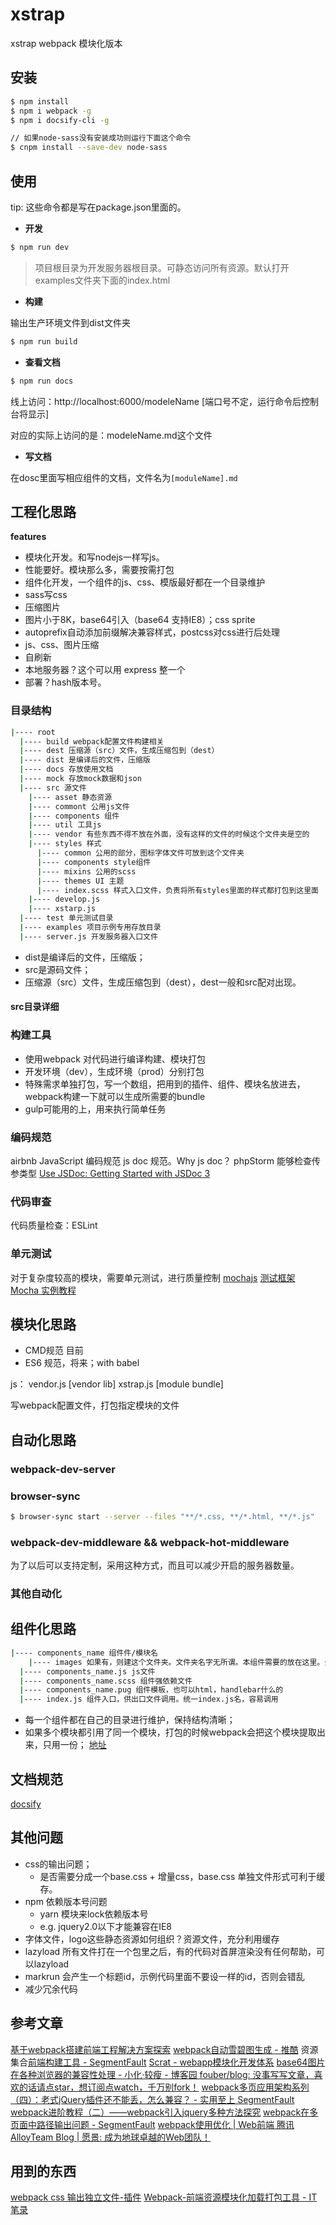 # xstrap
xstrap webpack 模块化版本

## 安装
```bash
$ npm install 
$ npm i webpack -g
$ npm i docsify-cli -g

// 如果node-sass没有安装成功则运行下面这个命令
$ cnpm install --save-dev node-sass
```

## 使用
tip: 这些命令都是写在package.json里面的。

- **开发**
```bash
$ npm run dev
```
> 项目根目录为开发服务器根目录。可静态访问所有资源。默认打开examples文件夹下面的index.html

- **构建**

输出生产环境文件到dist文件夹
```bash
$ npm run build
```

- **查看文档**
```bash
$ npm run docs
```
线上访问：http://localhost:6000/modeleName [端口号不定，运行命令后控制台将显示]

对应的实际上访问的是：modeleName.md这个文件

- **写文档**

在dosc里面写相应组件的文档，文件名为<code>[moduleName].md</code>

## 工程化思路
**features**
- 模块化开发。和写nodejs一样写js。
- 性能要好。模块那么多，需要按需打包
- 组件化开发，一个组件的js、css、模版最好都在一个目录维护
- sass写css
- 压缩图片
- 图片小于8K，base64引入（base64 支持IE8）；css sprite
- autoprefix自动添加前缀解决兼容样式，postcss对css进行后处理
- js、css、图片压缩
- 自刷新 
- 本地服务器？这个可以用 express 整一个
- 部署？hash版本号。

### 目录结构 
```bash
|---- root
  |---- build webpack配置文件构建相关
  |---- dest 压缩源（src）文件，生成压缩包到（dest）
  |---- dist 是编译后的文件，压缩版
  |---- docs 存放使用文档
  |---- mock 存放mock数据和json
  |---- src 源文件
    |---- asset 静态资源
    |---- commont 公用js文件
    |---- components 组件
    |---- util 工具js
    |---- vendor 有些东西不得不放在外面，没有这样的文件的时候这个文件夹是空的
    |---- styles 样式
      |---- common 公用的部分，图标字体文件可放到这个文件夹
      |---- components style组件
      |---- mixins 公用的scss
      |---- themes UI 主题
      |---- index.scss 样式入口文件，负责将所有styles里面的样式都打包到这里面
    |---- develop.js
    |---- xstarp.js
  |---- test 单元测试目录
  |---- examples 项目示例专用存放目录
  |---- server.js 开发服务器入口文件
```
- dist是编译后的文件，压缩版； 
- src是源码文件；
- 压缩源（src）文件，生成压缩包到（dest），dest一般和src配对出现。

#### src目录详细

### 构建工具
- 使用webpack 对代码进行编译构建、模块打包
- 开发环境（dev），生成环境（prod）分别打包
- 特殊需求单独打包，写一个数组，把用到的插件、组件、模块名放进去，webpack构建一下就可以生成所需要的bundle
- gulp可能用的上，用来执行简单任务

### 编码规范
airbnb JavaScript 编码规范
js doc 规范。Why js doc？ phpStorm 能够检查传参类型
[Use JSDoc: Getting Started with JSDoc 3](http://usejsdoc.org/about-getting-started.html#getting-started)

### 代码审查
代码质量检查：ESLint

### 单元测试
对于复杂度较高的模块，需要单元测试，进行质量控制
[mochajs](https://mochajs.org/)
[测试框架 Mocha 实例教程](http://www.ruanyifeng.com/blog/2015/12/a-mocha-tutorial-of-examples.html)

## 模块化思路
- CMD规范 目前
- ES6 规范，将来；with babel

js：
vendor.js [vendor lib]
xstrap.js [module bundle]

写webpack配置文件，打包指定模块的文件

## 自动化思路
### webpack-dev-server
### browser-sync
```bash
$ browser-sync start --server --files "**/*.css, **/*.html, **/*.js"
```
### webpack-dev-middleware && webpack-hot-middleware
为了以后可以支持定制，采用这种方式，而且可以减少开启的服务器数量。

### 其他自动化

## 组件化思路
```bash
|---- components_name 组件件/模块名
	|---- images 如果有，则建这个文件夹。文件夹名字无所谓。本组件需要的放在这里。公用的放在asset。
  |---- components_name.js js文件
  |---- components_name.scss 组件强依赖文件 
  |---- components_name.pug 组件模板，也可以html，handlebar什么的
  |---- index.js 组件入口，供出口文件调用。统一index.js名，容易调用
```
- 每一个组件都在自己的目录进行维护，保持结构清晰；
- 如果多个模块都引用了同一个模块，打包的时候webpack会把这个模块提取出来，只用一份；
[地址](http://www.zcfy.cc/article/getting-started-with-webpack-2-thinking-in-code-2110.html)

## 文档规范
[docsify](https://docsify.js.org/)


## 其他问题
- css的输出问题；
    - 是否需要分成一个base.css + 增量css，base.css 单独文件形式可利于缓存。
- npm 依赖版本号问题
    - yarn 模块来lock依赖版本号
    - e.g. jquery2.0以下才能兼容在IE8
- 字体文件，logo这些静态资源如何组织？资源文件，充分利用缓存
- lazyload 所有文件打在一个包里之后，有的代码对首屏渲染没有任何帮助，可以lazyload
- markrun 会产生一个标题id，示例代码里面不要设一样的id，否则会错乱
- 减少冗余代码

## 参考文章
[基于webpack搭建前端工程解决方案探索](https://github.com/chemdemo/chemdemo.github.io/issues/10)
[webpack自动雪碧图生成 - 推酷](http://www.tuicool.com/articles/YZfeeu7)
资源集合[前端构建工具 - SegmentFault](https://segmentfault.com/bookmark/1230000007618309)
[Scrat - webapp模块化开发体系](http://scrat.io/#!/index)
[base64图片在各种浏览器的兼容性处理 - 小化·较瘦 - 博客园  ](http://www.cnblogs.com/murphyzhou/p/base64-image-compatible.html)
[fouber/blog: 没事写写文章，喜欢的话请点star，想订阅点watch，千万别fork！](https://github.com/fouber/blog)
[webpack多页应用架构系列（四）：老式jQuery插件还不能丢，怎么兼容？ - 实用至上 SegmentFault  ](https://segmentfault.com/a/1190000006887523#articleHeader8)
[webpack进阶教程（二）——webpack引入jquery多种方法探究](https://segmentfault.com/a/1190000007249293)
[webpack在多页面中路径输出问题 - SegmentFault](https://segmentfault.com/q/1010000002607794)
[webpack使用优化 | Web前端 腾讯AlloyTeam Blog | 愿景: 成为地球卓越的Web团队！](http://www.alloyteam.com/2016/01/webpack-use-optimization/)

## 用到的东西
[webpack css 输出独立文件-插件](https://github.com/webpack/extract-text-webpack-plugin)
[Webpack-前端资源模块化加载打包工具 - IT笔录](https://itbilu.com/nodejs/npm/Vy6BnJkY-.html)


